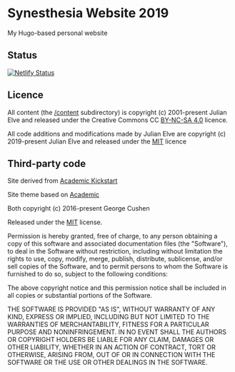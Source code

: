 # Synesthesia Website 2019

My Hugo-based personal website

## Status

[![Netlify Status](https://api.netlify.com/api/v1/badges/1761afff-7d43-4c65-b513-26c0aa3fc8c0/deploy-status)](https://app.netlify.com/sites/nervous-brahmagupta-ee73b3/deploys)

## Licence

All content (the [/content](https://github.com/synesthesia/site2019/tree/master/content) subdirectory) is copyright (c) 2001-present Julian Elve and released under the Creative Commons CC [BY-NC-SA 4.0](https://creativecommons.org/licenses/by-nc-sa/4.0/) licence.

All code additions and modifications made by Julian Elve are copyright (c) 2019-present Julian Elve and released under the [MIT](https://github.com/synesthesia/site2019/blob/master/LICENSE.md) licence

## Third-party code

Site derived from [Academic Kickstart](https://github.com/sourcethemes/academic-kickstart)

Site theme based on [Academic](https://sourcethemes.com/academic/)

Both copyright (c) 2016-present George Cushen

Released under the [MIT](https://github.com/sourcethemes/academic-kickstart/blob/master/LICENSE.md) license.

Permission is hereby granted, free of charge, to any person obtaining a copy of this software and associated documentation files (the "Software"), to deal in the Software without restriction, including without limitation the rights to use, copy, modify, merge, publish, distribute, sublicense, and/or sell copies of the Software, and to permit persons to whom the Software is furnished to do so, subject to the following conditions:

The above copyright notice and this permission notice shall be included in all copies or substantial portions of the Software.

THE SOFTWARE IS PROVIDED "AS IS", WITHOUT WARRANTY OF ANY KIND, EXPRESS OR IMPLIED, INCLUDING BUT NOT LIMITED TO THE WARRANTIES OF MERCHANTABILITY, FITNESS FOR A PARTICULAR PURPOSE AND NONINFRINGEMENT. IN NO EVENT SHALL THE AUTHORS OR COPYRIGHT HOLDERS BE LIABLE FOR ANY CLAIM, DAMAGES OR OTHER LIABILITY, WHETHER IN AN ACTION OF CONTRACT, TORT OR OTHERWISE, ARISING FROM, OUT OF OR IN CONNECTION WITH THE SOFTWARE OR THE USE OR OTHER DEALINGS IN THE SOFTWARE.




